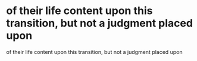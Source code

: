 # of their life content upon this transition, but not a judgment placed upon

of their life content upon this transition, but not a judgment placed upon
